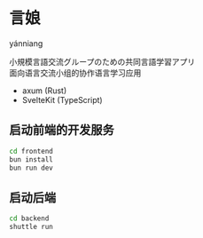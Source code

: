 # 言娘

yánniang

小規模言語交流グループのための共同言語学習アプリ<br>面向语言交流小组的协作语言学习应用

- axum (Rust)
- SvelteKit (TypeScript)

## 启动前端的开发服务

```bash
cd frontend
bun install
bun run dev
```

## 启动后端

```bash
cd backend
shuttle run
```
